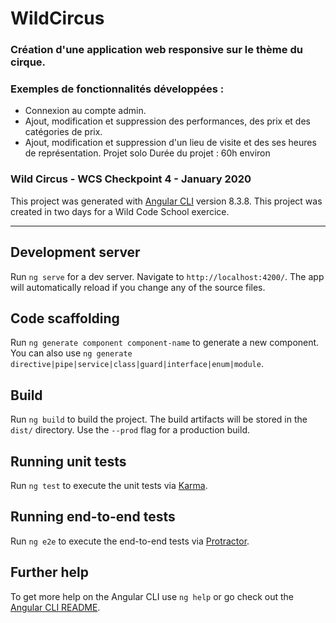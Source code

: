 # WildCircus 

### Création d'une application web responsive sur le thème du cirque.
### Exemples de fonctionnalités développées :
- Connexion au compte admin.
- Ajout, modification et suppression des performances, des prix et des catégories de prix.
- Ajout, modification et suppression d'un lieu de visite et des ses heures de représentation.
Projet solo
Durée du projet : 60h environ


### Wild Circus - WCS Checkpoint 4 - January 2020

This project was generated with [Angular CLI](https://github.com/angular/angular-cli) version 8.3.8.
This project was created in two days for a Wild Code School exercice.  

-------------


## Development server

Run `ng serve` for a dev server. Navigate to `http://localhost:4200/`. The app will automatically reload if you change any of the source files.

## Code scaffolding

Run `ng generate component component-name` to generate a new component. You can also use `ng generate directive|pipe|service|class|guard|interface|enum|module`.

## Build

Run `ng build` to build the project. The build artifacts will be stored in the `dist/` directory. Use the `--prod` flag for a production build.

## Running unit tests

Run `ng test` to execute the unit tests via [Karma](https://karma-runner.github.io).

## Running end-to-end tests

Run `ng e2e` to execute the end-to-end tests via [Protractor](http://www.protractortest.org/).

## Further help

To get more help on the Angular CLI use `ng help` or go check out the [Angular CLI README](https://github.com/angular/angular-cli/blob/master/README.md).
